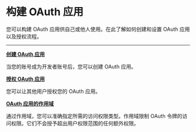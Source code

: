 # 构建 OAuth 应用

您可以构建 OAuth 应用供自己或他人使用。在此了解如何创建和设置 OAuth 应用以及授权流程。

---

**[创建 OAuth 应用](/zh-cn/oauth-app/create)**

当您的账号成为开发者账号后，您可以创建 OAuth 应用。

**[授权 OAuth 应用](/zh-cn/oauth-app/authorize)**

您可以让其他用户授权您的 OAuth 应用。
        
**[OAuth 应用的作用域](/zh-cn/oauth-app/scopes)**

通过作用域，您可以准确指定所需的访问权限类型。作用域限制 OAuth 令牌的访问权限。它们不会授予超出用户权限范围的任何额外权限。
